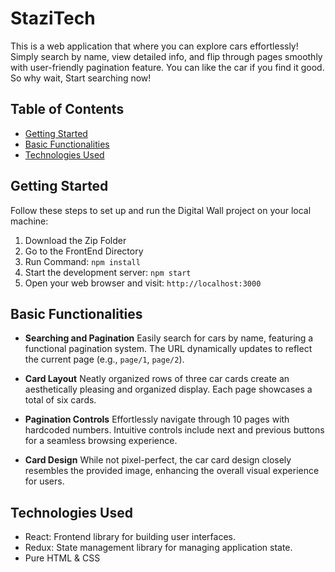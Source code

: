 # StaziTech

This is a web application that where you can explore cars effortlessly! Simply search by name, view detailed info, and flip through pages smoothly with user-friendly pagination feature. You can like the car if you find it good. So why wait, Start searching now!

## Table of Contents

- [Getting Started](#getting-started)
- [Basic Functionalities](#basic-functionalities)
- [Technologies Used](#technologies-used)

## Getting Started

Follow these steps to set up and run the Digital Wall project on your local machine:

1. Download the Zip Folder
2. Go to the FrontEnd Directory
3. Run Command: `npm install`
4. Start the development server: `npm start`
5. Open your web browser and visit: `http://localhost:3000`

## Basic Functionalities

- **Searching and Pagination**
  Easily search for cars by name, featuring a functional pagination system. The URL dynamically updates to reflect the current page (e.g., `page/1`, `page/2`).

- **Card Layout**
  Neatly organized rows of three car cards create an aesthetically pleasing and organized display. Each page showcases a total of six cards.

- **Pagination Controls**
  Effortlessly navigate through 10 pages with hardcoded numbers. Intuitive controls include next and previous buttons for a seamless browsing experience.

- **Card Design**
  While not pixel-perfect, the car card design closely resembles the provided image, enhancing the overall visual experience for users.

## Technologies Used

- React: Frontend library for building user interfaces.
- Redux: State management library for managing application state.
- Pure HTML & CSS
